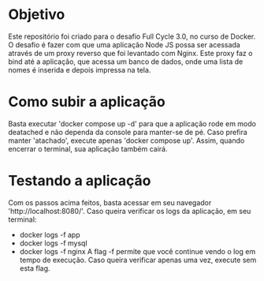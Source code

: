 # Objetivo
Este repositório foi criado para o desafio Full Cycle 3.0, no curso de Docker. O desafio é fazer com que uma aplicação Node JS possa ser acessada através de um proxy reverso que foi levantado com Nginx. Este proxy faz o bind até a aplicação, que acessa um banco de dados, onde uma lista de nomes é inserida e depois impressa na tela.

# Como subir a aplicação
Basta executar 'docker compose up -d' para que a aplicação rode em modo deatached e não dependa da console para manter-se de pé. Caso prefira manter 'atachado', execute apenas 'docker compose up'. Assim, quando encerrar o terminal, sua aplicação também cairá.

# Testando a aplicação
Com os passos acima feitos, basta acessar em seu navegador 'http://localhost:8080/'. Caso queira verificar os logs da aplicação, em seu terminal:
- docker logs -f app
- docker logs -f mysql
- docker logs -f nginx
A flag -f permite que você continue vendo o log em tempo de execução. Caso queira verificar apenas uma vez, execute sem esta flag.